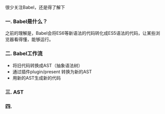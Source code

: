 很少关注Babel，还是得了解下

### 一. Babel是什么？

之前的理解是，Babel会将ES6等新语法的代码转化成ES5语法的代码，让某些浏览器看得懂，能够运行。

### 二. Babel工作流

- 将旧代码转换成AST（抽象语法树）
- 通过插件plugin/present 转换为新的AST
- 用新的AST生成新的代码

### 三. AST

### 四.  

